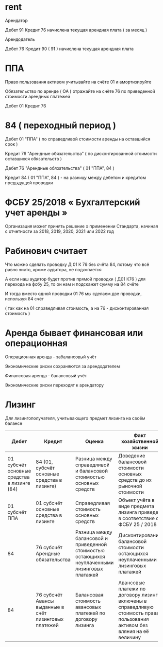 # rent

Арендатор

Дебет 91 Кредит 76 начислена текущая арендная плата ( за месяц )

Арендодатель

Дебет 76 Кредит 90 ( 91 ) начислена текущая арендная плата

# ППА

Право пользования активом учитывайте на счёте 01 и амортизируйте

Обязательство по аренде ( ОА ) отражайте на счёте 76 по приведенной стоимости арендных платежей

Дебет 01 Кредит 76

# 84 ( переходный период )

Дебет 01 "ППА" ( по справедливой стоимости аренды на оставшийся срок )

Кредит 76 "Арендные обязательства" ( по дисконтированной стоимости оставшихся обязательств )

Дебет 76 "Арендные обязательства" ( 01 "ППА", 84 )

Кредит 84  ( 01 "ППА", 84 ) - на разницу между дебетом и кредитом предыдущей проводки

# ФСБУ 25/2018 « Бухгалтерский учет аренды »  

Организация может принять решение о применении Стандарта, начиная с отчетности за 2018, 2019, 2020, 2021 или 2022 год

# Рабинович считает

Что можно сделать проводку Д 01 К 76 без счёта 84, потому что всё равно никто, кроме аудитора, не подкопается

А если наш аудитор будет против прямой проводки ( Д01 К76 ) для перехода на фсбу 25, то он нам и подскажет сумму на 84 счёте

И тогда вместо одной проводки 01 76 мы сделаем две проводки, используя 84 счёт

( так как на 01 справедливая стоимость, а на 76 - дисконтированная стоимость )

# Аренда бывает финансовая или операционная

Операционная аренда - забалансовый учёт

Экономические риски сохраняются за арендодателем 

Финансовая аренда - балансовый учёт

Экономические риски переходят к арендатору

# Лизинг

Для лизингополучателя, учитывающего предмет лизинга на своём балансе

| Дебет  | Кредит | Оценка | Факт хозяйственной жизни |
| ------------- | ------------- | ------------- | ------------- |
| 01 субсчёт основные средства в лизинге (84) | 84 (01, субсчёт основные средства в лизинге) | Разница между справедливой и балансовой стоимостью основных средств | Доведение балансовой стоимости основных средств до их рыночной стоимости |
| 01 субсчёт ППА  | 01 субсчёт основные средства в лизинге | Справедливая стоимость основных средств | Объект учёта в виде предмета лизинга приведен в соответствие с ФСБУ 25 / 2018 |
| 84 | 76 субсчёт Арендные обязательства | Разница между балансовой и приведенной стоимостью остающихся неуплаченными лизинговых платажей | Дисконтирование балансовой стоимости остающихся неуплаченными лизинговых платажей |
| 84            | 76 субсчёт Авансы выданные в счёт лизинговых платежей  | Балансовая стоимость авансовых платежей по договору лизинга | Авансовые платежи по договору лизинга включены в справедливую стоимость права пользования активом без вляния на её величину